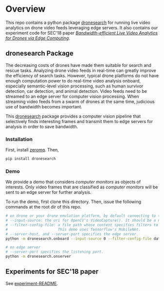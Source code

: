 # Overview

This repo contains a python package [dronesearch](dronesearch) for running live
video analytics on drone video feeds leveraging edge servers. It also contains
our experiment code for SEC'18 paper *[Bandwidth-efficient Live Video Analytics
for Drones via Edge Computing](https://ieeexplore.ieee.org/document/8567664)*.

## dronesearch Package

The decreasing costs of drones have made them suitable for search and rescue
tasks. Analyzing drone video feeds in real-time can greatly improve the
efficiency of search tasks. However, typical drone platforms do not have enough
computation power to do real-time video analysis onboard, especially
semantic-level vision processing, such as human survivor detection, car
detection, and animal detection. Video feeds need to be streamed to an edge
server for computer vision processing. When streaming video feeds from a swarm
of drones at the same time, judicious use of bandwidth becomes important.

This [dronesearch](dronesearch) package provides a computer vision pipeline that
selectively finds interesting frames and transmit them to edge servers for
analysis in order to save bandwidth.

### Installation

First, install [zeromq](https://zeromq.org/download/). Then,

```bash
pip install dronesearch
```

### Demo

We provide a demo that considers *computer monitors* as objects of interests.
Only video frames that are classified as *computer monitors* will be sent to an
edge server for further analysis.

To run the demo, first clone this directory. Then, issue the following commands
at the root dir of this repo.

```bash
# on drone or your drone emulation platform, by default connecting to tcp://localhost:9000
# --input-source: the uri for OpenCV's VideoCapture(). It should be a number for cameras or a file path for videos.
# --filter-config-file: a file path whose content specifies filters to run on the drone.
#                       This demo uses Tensorflow's MobileNet.
# --server-host, and --server-port specifies the edge server.
python -m dronesearch.onboard --input-source 0 --filter-config-file data/cfg/filter_config.ini

# on edge server
# --server-port specifies the listening port.
python -m dronesearch.onserver
```

## Experiments for SEC'18 paper

See [experiment-README](experiment-README.md).
